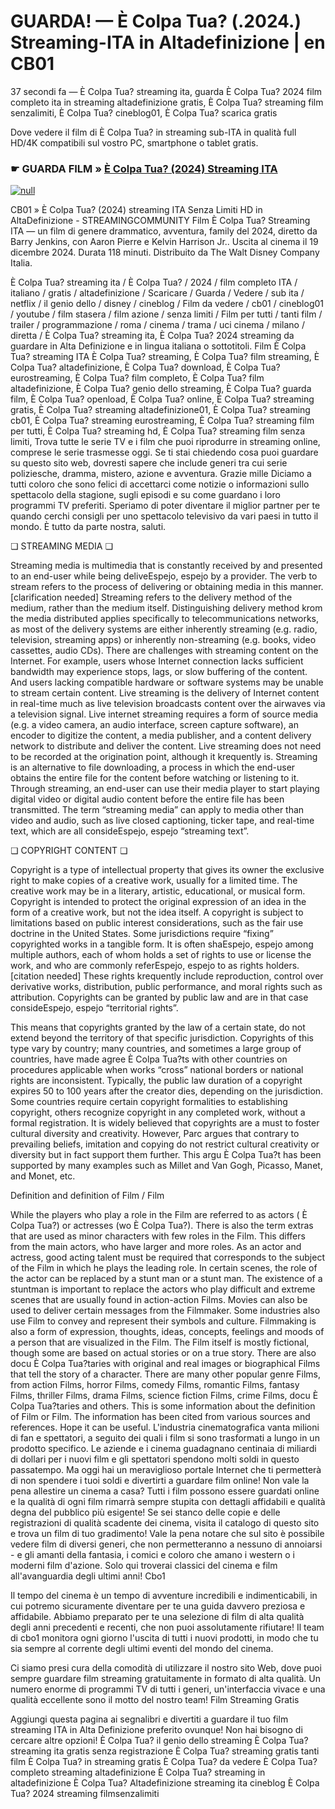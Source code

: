 # GUARDA! — È Colpa Tua? (.2024.) Streaming-ITA in Altadefinizione | en CB01
37 secondi fa — È Colpa Tua? streaming ita, guarda È Colpa Tua? 2024 film completo ita in streaming altadefinizione gratis, È Colpa Tua? streaming film senzalimiti, È Colpa Tua? cineblog01, È Colpa Tua? scarica gratis

Dove vedere il film di È Colpa Tua? in streaming sub-ITA in qualità full HD/4K compatibili sul vostro PC, smartphone o tablet gratis.

### ☛ GUARDA FILM » [È Colpa Tua? (2024) Streaming ITA](https://t.co/WBATP80z5b)


[![null](https://static.wixstatic.com/media/855a25_043b5abeb4ae4d35ac003198e7fe56ed~mv2.gif)](https://t.co/WBATP80z5b)

CB01 » È Colpa Tua? (2024) streaming ITA Senza Limiti HD in AltaDefinizione - STREAMINGCOMMUNITY
Film È Colpa Tua? Streaming ITA — un film di genere drammatico, avventura, family del 2024, diretto da Barry Jenkins, con Aaron Pierre e Kelvin Harrison Jr.. Uscita al cinema il 19 dicembre 2024. Durata 118 minuti. Distribuito da The Walt Disney Company Italia.

È Colpa Tua? streaming ita / È Colpa Tua? / 2024 / film completo ITA / italiano / gratis / altadefinizione / Scaricare / Guarda / Vedere / sub ita / netflix / il genio dello / disney / cineblog / Film da vedere / cb01 / cineblog01 / youtube / film stasera / film azione / senza limiti / Film per tutti / tanti film / trailer / programmazione / roma / cinema / trama / uci cinema / milano / diretta / È Colpa Tua? streaming ita, È Colpa Tua? 2024 streaming da guardare in Alta Definizione e in lingua italiana o sottotitoli. Film È Colpa Tua? streaming ITA
È Colpa Tua? streaming, È Colpa Tua? film streaming, È Colpa Tua? altadefinizione, È Colpa Tua? download, È Colpa Tua? eurostreaming, È Colpa Tua? film completo, È Colpa Tua? film altadefinizione, È Colpa Tua? genio dello streaming, È Colpa Tua? guarda film, È Colpa Tua? openload, È Colpa Tua? online, È Colpa Tua? streaming gratis, È Colpa Tua? streaming altadefinizione01, È Colpa Tua? streaming cb01, È Colpa Tua? streaming eurostreaming, È Colpa Tua? streaming film per tutti, È Colpa Tua? streaming hd, È Colpa Tua? streaming film senza limiti,
Trova tutte le serie TV e i film che puoi riprodurre in streaming online, comprese le serie trasmesse oggi. Se ti stai chiedendo cosa puoi guardare su questo sito web, dovresti sapere che include generi tra cui serie poliziesche, dramma, mistero, azione e avventura. Grazie mille Diciamo a tutti coloro che sono felici di accettarci come notizie o informazioni sullo spettacolo della stagione, sugli episodi e su come guardano i loro programmi TV preferiti. Speriamo di poter diventare il miglior partner per te quando cerchi consigli per uno spettacolo televisivo da vari paesi in tutto il mondo. È tutto da parte nostra, saluti.

❏ STREAMING MEDIA ❏

Streaming media is multimedia that is constantly received by and presented to an end-user while being deliveEspejo, espejo by a provider. The verb to stream refers to the process of delivering or obtaining media in this manner.[clarification needed] Streaming refers to the delivery method of the medium, rather than the medium itself. Distinguishing delivery method krom the media distributed applies specifically to telecommunications networks, as most of the delivery systems are either inherently streaming (e.g. radio, television, streaming apps) or inherently non-streaming (e.g. books, video cassettes, audio CDs). There are challenges with streaming content on the Internet. For example, users whose Internet connection lacks sufficient bandwidth may experience stops, lags, or slow buffering of the content. And users lacking compatible hardware or software systems may be unable to stream certain content.
Live streaming is the delivery of Internet content in real-time much as live television broadcasts content over the airwaves via a television signal. Live internet streaming requires a form of source media (e.g. a video camera, an audio interface, screen capture software), an encoder to digitize the content, a media publisher, and a content delivery network to distribute and deliver the content. Live streaming does not need to be recorded at the origination point, although it krequently is. Streaming is an alternative to file downloading, a process in which the end-user obtains the entire file for the content before watching or listening to it. Through streaming, an end-user can use their media player to start playing digital video or digital audio content before the entire file has been transmitted. The term “streaming media” can apply to media other than video and audio, such as live closed captioning, ticker tape, and real-time text, which are all consideEspejo, espejo “streaming text”.

❏ COPYRIGHT CONTENT ❏

Copyright is a type of intellectual property that gives its owner the exclusive right to make copies of a creative work, usually for a limited time. The creative work may be in a literary, artistic, educational, or musical form. Copyright is intended to protect the original expression of an idea in the form of a creative work, but not the idea itself. A copyright is subject to limitations based on public interest considerations, such as the fair use doctrine in the United States. Some jurisdictions require “fixing” copyrighted works in a tangible form. It is often shaEspejo, espejo among multiple authors, each of whom holds a set of rights to use or license the work, and who are commonly referEspejo, espejo to as rights holders.[citation needed] These rights krequently include reproduction, control over derivative works, distribution, public performance, and moral rights such as attribution. Copyrights can be granted by public law and are in that case consideEspejo, espejo “territorial rights”.

This means that copyrights granted by the law of a certain state, do not extend beyond the territory of that specific jurisdiction. Copyrights of this type vary by country; many countries, and sometimes a large group of countries, have made agree È Colpa Tua?ts with other countries on procedures applicable when works “cross” national borders or national rights are inconsistent. Typically, the public law duration of a copyright expires 50 to 100 years after the creator dies, depending on the jurisdiction. Some countries require certain copyright formalities to establishing copyright, others recognize copyright in any completed work, without a formal registration. It is widely believed that copyrights are a must to foster cultural diversity and creativity. However, Parc argues that contrary to prevailing beliefs, imitation and copying do not restrict cultural creativity or diversity but in fact support them further. This argu È Colpa Tua?t has been supported by many examples such as Millet and Van Gogh, Picasso, Manet, and Monet, etc.

Definition and definition of Film / Film

While the players who play a role in the Film are referred to as actors ( È Colpa Tua?) or actresses (wo È Colpa Tua?). There is also the term extras that are used as minor characters with few roles in the Film. This differs from the main actors, who have larger and more roles. As an actor and actress, good acting talent must be required that corresponds to the subject of the Film in which he plays the leading role. In certain scenes, the role of the actor can be replaced by a stunt man or a stunt man. The existence of a stuntman is important to replace the actors who play difficult and extreme scenes that are usually found in action-action Films. Movies can also be used to deliver certain messages from the Filmmaker. Some industries also use Film to convey and represent their symbols and culture. Filmmaking is also a form of expression, thoughts, ideas, concepts, feelings and moods of a person that are visualized in the Film. The Film itself is mostly fictional, though some are based on actual stories or on a true story. There are also docu È Colpa Tua?taries with original and real images or biographical Films that tell the story of a character. There are many other popular genre Films, from action Films, horror Films, comedy Films, romantic Films, fantasy Films, thriller Films, drama Films, science fiction Films, crime Films, docu È Colpa Tua?taries and others. This is some information about the definition of Film or Film. The information has been cited from various sources and references. Hope it can be useful.
L\'industria cinematografica vanta milioni di fan e spettatori, a seguito dei quali i film si sono trasformati a lungo in un prodotto specifico. Le aziende e i cinema guadagnano centinaia di miliardi di dollari per i nuovi film e gli spettatori spendono molti soldi in questo passatempo. Ma oggi hai un meraviglioso portale Internet che ti permetterà di non spendere i tuoi soldi e divertirti a guardare film online! Non vale la pena allestire un cinema a casa? Tutti i film possono essere guardati online e la qualità di ogni film rimarrà sempre stupita con dettagli affidabili e qualità degna del pubblico più esigente! Se sei stanco delle copie e delle registrazioni di qualità scadente dei cinema, visita il catalogo di questo sito e trova un film di tuo gradimento! Vale la pena notare che sul sito è possibile vedere film di diversi generi, che non permetteranno a nessuno di annoiarsi - e gli amanti della fantasia, i comici e coloro che amano i western o i moderni film d\'azione. Solo qui troverai classici del cinema e film all\'avanguardia degli ultimi anni!
Cbo1

Il tempo del cinema è un tempo di avventure incredibili e indimenticabili, in cui potremo sicuramente diventare per te una guida davvero preziosa e affidabile. Abbiamo preparato per te una selezione di film di alta qualità degli anni precedenti e recenti, che non puoi assolutamente rifiutare! Il team di cbo1 monitora ogni giorno l'uscita di tutti i nuovi prodotti, in modo che tu sia sempre al corrente degli ultimi eventi del mondo del cinema.

Ci siamo presi cura della comodità di utilizzare il nostro sito Web, dove puoi sempre guardare film streaming gratuitamente in formato di alta qualità. Un numero enorme di programmi TV di tutti i generi, un'interfaccia vivace e una qualità eccellente sono il motto del nostro team!
Film Streaming Gratis

Aggiungi questa pagina ai segnalibri e divertiti a guardare il tuo film streaming ITA in Alta Definizione preferito ovunque! Non hai bisogno di cercare altre opzioni!
È Colpa Tua? il genio dello streaming
È Colpa Tua? streaming ita gratis senza registrazione
È Colpa Tua? streaming gratis tanti film
È Colpa Tua? in streaming gratis
È Colpa Tua? da vedere
È Colpa Tua? completo streaming altadefinizione
È Colpa Tua? streaming in altadefinizione
È Colpa Tua? Altadefinizione streaming ita cineblog
È Colpa Tua? 2024 streaming filmsenzalimiti
